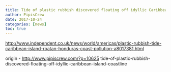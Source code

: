```yaml
---
title: Tide of plastic rubbish discovered floating off idyllic Caribbean island coastline
author: PipisCrew
date: 2017-10-24
categories: [news]
toc: true
---
```


http://www.independent.co.uk/news/world/americas/plastic-rubbish-tide-caribbean-island-roatan-honduras-coast-pollution-a8017381.html

origin - http://www.pipiscrew.com/?p=10625 tide-of-plastic-rubbish-discovered-floating-off-idyllic-caribbean-island-coastline